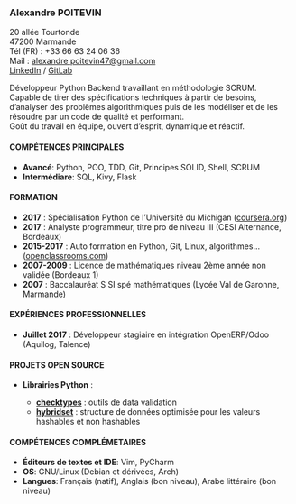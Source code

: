 ### Alexandre POITEVIN

20 allée Tourtonde  
47200 Marmande  
Tél (FR) : +33 66 63 24 06 36  
Mail :
[alexandre.poitevin](mailto:alexandre.poitevin@pm.me)[47@gmail.com](mailto:alexandre.poitevin@pm.me)  
[LinkedIn](https://gitlab.com/yahya-abou-imran) /
[GitLab](https://www.linkedin.com/in/alexandre-poitevin-yahya-abou-imran/)

Développeur Python Backend travaillant en méthodologie SCRUM.  
Capable de tirer des spécifications techniques à partir de besoins,
d’analyser des problèmes algorithmiques puis de les modéliser et de les
résoudre par un code de qualité et performant.  
Goût du travail en équipe, ouvert d’esprit, dynamique et réactif.

#### COMPÉTENCES PRINCIPALES

-   **Avancé**: Python, POO, TDD, Git, Principes SOLID, Shell, SCRUM
-   **Intermédiare**: SQL, Kivy, Flask

#### FORMATION

-   **2017** : Spécialisation Python de l’Université du Michigan
    ([coursera.org](https://www.coursera.org/account/accomplishments/specialization/746NYVF4PLYH))
-   **2017** : Analyste programmeur, titre pro de niveau III (CESI
    Alternance, Bordeaux)
-   **2015-2017** : Auto formation en Python, Git, Linux, algorithmes...
    ([openclassrooms.com](https://openclassrooms.com/fr))
-   **2007-2009** : Licence de mathématiques niveau 2ème année non
    validée (Bordeaux 1)
-   **2007** : Baccalauréat S SI spé mathématiques (Lycée Val de
    Garonne, Marmande)

#### EXPÉRIENCES PROFESSIONNELLES

-   **Juillet 2017** : Développeur stagiaire en intégration OpenERP/Odoo
    (Aquilog, Talence)

#### PROJETS OPEN SOURCE

-   **Librairies Python** :

    -   [**checktypes**](https://pypi.org/project/checktypes) : outils
        de data validation
    -   [**hybridset**](https://pypi.org/project/hybridset/)
        : structure de données optimisée pour les valeurs hashables et
        non hashables

#### COMPÉTENCES COMPLÉMETAIRES

-   **Éditeurs de textes et IDE**: Vim, PyCharm
-   **OS**: GNU/Linux (Debian et dérivées, Arch)
-   **Langues**: Français (natif), Anglais (bon niveau), Arabe
    littéraire (bon niveau)

